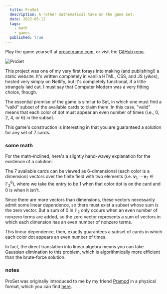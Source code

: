 ```yaml
---
  title: ProSet
  description: A rather mathematical take on the game Set.
  date: 2022-05-12
  tags:
    - math
    - games
  published: true
---
```


Play the game yourself at [prosetgame.com](https://www.prosetgame.com), or visit the [GitHub repo](https://github.com/mhuang03/proset-site).

![ProSet](/img/proset.png)

This project was one of my very first forays into making (and publishing!) a static website. It's written completely in vanilla HTML, CSS, and JS (_yikes_), hosted very simply on Netlify, but it's completely functional, if a little strangely laid out. I must say that Computer Modern was a very fitting choice, though.

The essential premise of the game is similar to Set, in which one must find a "valid" subset of the available cards to claim them. In this case, "valid" means that each color of dot must appear an even number of times (i.e., 0, 2, 4, or 6) in the subset.

This game's construction is interesting in that you are guaranteed a solution for any set of 7 cards.

### some math

For the math-inclined, here's a slightly hand-wavey explanation for the existence of a solution:

The 7 available cards can be viewed as 6-dimensional (each color is a dimension) vectors over the finite field with two elements (i.e. $\mathbf v_1,\cdots \mathbf v_7 \in \mathbb F_2^6$), where we take the entry to be 1 when that color dot is on the card and 0 is when it isn't.

Since there are more vectors than dimensions, these vectors necessarily admit some linear dependence, so there must exist a subset whose sum is the zero vector. But a sum of 0 in $\mathbb F_2$ only occurs when an even number of nonzero terms are added, so the zero vector represents a sum of vectors in which each dimension has an even number of nonzero terms.

This linear dependence, then, exactly guarantees a subset of cards in which each color dot appears an even number of times.

In fact, the direct translation into linear algebra means you can take Gaussian elimination to this problem, which is algorithmically more efficient than the brute-force solution.

### notes

ProSet was originally introduced to me by my friend [Pramod](https://www.pramodna.com/) in a physical format, which you can find [here](https://www.thegamecrafter.com/games/proset).
